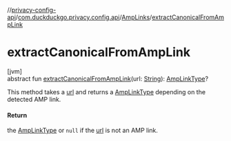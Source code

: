 //[privacy-config-api](../../../index.md)/[com.duckduckgo.privacy.config.api](../index.md)/[AmpLinks](index.md)/[extractCanonicalFromAmpLink](extract-canonical-from-amp-link.md)

# extractCanonicalFromAmpLink

[jvm]\
abstract fun [extractCanonicalFromAmpLink](extract-canonical-from-amp-link.md)(url: [String](https://kotlinlang.org/api/latest/jvm/stdlib/kotlin/-string/index.html)): [AmpLinkType](../-amp-link-type/index.md)?

This method takes a [url](extract-canonical-from-amp-link.md) and returns a [AmpLinkType](../-amp-link-type/index.md) depending on the detected AMP link.

#### Return

the [AmpLinkType](../-amp-link-type/index.md) or `null` if the [url](extract-canonical-from-amp-link.md) is not an AMP link.
